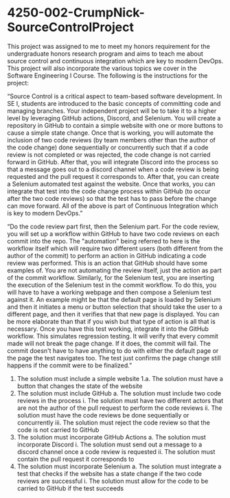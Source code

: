 # 4250-002-CrumpNick-SourceControlProject

This project was assigned to me to meet my honors requirement for the undergraduate honors research program and aims to teach me about source control and continuous integration which are key to modern DevOps. This project will also incorporate the various topics we cover in the Software Engineering I Course. The following is the instructions for the project:

“Source Control is a critical aspect to team-based software development. In SE I, students are introduced to the basic concepts of committing code and managing branches. Your independent project will be to take it to a higher level by leveraging GitHub actions, Discord, and Selenium. You will create a repository in GitHub to contain a simple website with one or more buttons to cause a simple state change. Once that is working, you will automate the inclusion of two code reviews (by team members other than the author of the code change) done sequentially or concurrently such that if a code review is not completed or was rejected, the code change is not carried forward in GitHub. After that, you will integrate Discord into the process so that a message goes out to a discord channel when a code review is being requested and the pull request it corresponds to. After that, you can create a Selenium automated test against the website. Once that works, you can integrate that test into the code change process within GitHub (to occur after the two code reviews) so that the test has to pass before the change can move forward.
All of the above is part of Continuous Integration which is key to modern DevOps.”

“Do the code review part first, then the Selenium part.
For the code review, you will set up a workflow within GitHub to have two code reviews on each commit into the repo. The "automation" being referred to here is the workflow itself which will require two different users (both different from the author of the commit) to perform an action in GitHub indicating a code review was performed. This is an action that GitHub should have some examples of.  You are not automating the review itself, just the action as part of the commit workflow.
Similarly, for the Selenium test, you are inserting the execution of the Selenium test in the commit workflow. To do this, you will have to have a working webpage and then compose a Selenium test against it. An example might be that the default page is loaded by Selenium and then it initiates a menu or button selection that should take the user to a different page, and then it verifies that that new page is displayed. You can be more elaborate than that if you wish but that type of action is all that is necessary. Once you have this test working, integrate it into the GitHub workflow. This simulates regression testing. It will verify that every commit made will not break the page change. If it does, the commit will fail. The commit doesn't have to have anything to do with either the default page or the page the test navigates too. The test just confirms the page change still happens if the commit were to be finalized.” 


1.	The solution must include a simple website
1.a.	The solution must have a button that changes the state of the website
3.	The solution must include GitHub
a.	The solution must include two code reviews in the process
i.	The solution must have two different actors that are not the author of the pull request to perform the code reviews
ii.	The solution must have the code reviews be done sequentially or concurrently
iii.	The solution must reject the code review so that the code is not carried to GitHub
5.	The solution must incorporate GitHub Actions
a.	The solution must incorporate Discord
i.	The solution must send out a message to a discord channel once a code review is requested
ii.	The solution must contain the pull request it corresponds to
7.	The solution must incorporate Selenium
a.	The solution must integrate a test that checks if the website has a state change if the two code reviews are successful
i.	The solution must allow for the code to be carried to GitHub if the test succeeds
